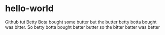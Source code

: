 # hello-world
Github tut
Betty Bota bought some butter but the butter betty botta bought was bitter.  So betty botta bought better butter so the bitter batter was better
